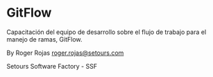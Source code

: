 # GitFlow

Capacitación del equipo de desarrollo sobre el flujo de trabajo para el manejo de ramas, GitFlow.

By Roger Rojas <roger.rojas@setours.com>

Setours Software Factory - SSF
